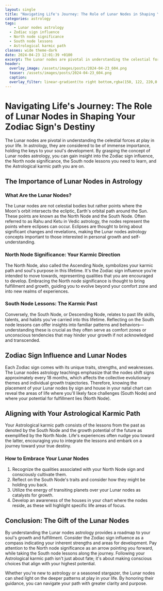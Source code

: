 ```yaml
---
layout: single
title: "Navigating Life's Journey: The Role of Lunar Nodes in Shaping Your Zodiac Sign's Destiny"
categories: astrology
tags:
    - Lunar nodes astrology
  - Zodiac sign influence
  - North node significance
  - South node lessons
  - Astrological karmic path
classes: wide theme-dark
date: 2024-04-23 12:01:39 +0100
excerpt: The Lunar nodes are pivotal in understanding the celestial forces at play in your life.
header:
  overlay_image: /assets/images/posts/2024-04-23_604.png
  teaser: /assets/images/posts/2024-04-23_604.png
  caption: 
  overlay_filter: linear-gradient(to right bottom,rgba(150, 122, 220,0.8), rgba(255,245,208,0.5))
---
```

  # Navigating Life's Journey: The Role of Lunar Nodes in Shaping Your Zodiac Sign's Destiny

The Lunar nodes are pivotal in understanding the celestial forces at play in your life. In astrology, they are considered to be of immense importance, holding the keys to your soul's development. By grasping the concept of Lunar nodes astrology, you can gain insight into the Zodiac sign influence, the North node significance, the South node lessons you need to learn, and the Astrological karmic path you are on.

## The Importance of Lunar Nodes in Astrology

### What Are the Lunar Nodes?

The Lunar nodes are not celestial bodies but rather points where the Moon's orbit intersects the ecliptic, Earth's orbital path around the Sun. These points are known as the North Node and the South Node. Often referred to as Rahu and Ketu in Vedic astrology, the nodes represent the points where eclipses can occur. Eclipses are thought to bring about significant changes and revelations, making the Lunar nodes astrology concepts important to those interested in personal growth and self-understanding.

### North Node Significance: Your Karmic Direction

The North Node, also called the Ascending Node, symbolizes your karmic path and soul's purpose in this lifetime. It's the Zodiac sign influence you’re intended to move towards, representing qualities that you are encouraged to develop. Embracing the North node significance is thought to bring fulfillment and growth, guiding you to evolve beyond your comfort zone and into new realms of experiences.

### South Node Lessons: The Karmic Past

Conversely, the South Node, or Descending Node, relates to past life skills, talents, and habits you've carried into this lifetime. Reflecting on the South node lessons can offer insights into familiar patterns and behaviors—understanding these is crucial as they often serve as comfort zones or unconscious tendencies that may hinder your growth if not acknowledged and transcended.

## Zodiac Sign Influence and Lunar Nodes

Each Zodiac sign comes with its unique traits, strengths, and weaknesses. The Lunar nodes astrology teachings emphasize that the nodes shift signs approximately every 18 months, which affects the collective evolutionary themes and individual growth trajectories. Therefore, knowing the placement of your Lunar nodes by sign and house in your natal chart can reveal the areas of life where you'll likely face challenges (South Node) and where your potential for fulfillment lies (North Node).

## Aligning with Your Astrological Karmic Path

Your Astrological karmic path consists of the lessons from the past as denoted by the South Node and the growth potential of the future as exemplified by the North Node. Life's experiences often nudge you toward the latter, encouraging you to integrate the lessons and embark on a journey toward your true destiny.

### How to Embrace Your Lunar Nodes

1. Recognize the qualities associated with your North Node sign and consciously cultivate them.
2. Reflect on the South Node's traits and consider how they might be holding you back.
3. Utilize the energy of transiting planets over your Lunar nodes as catalysts for growth.
4. Develop an awareness of the houses in your chart where the nodes reside, as these will highlight specific life areas of focus.

## Conclusion: The Gift of the Lunar Nodes

By understanding the Lunar nodes astrology provides a roadmap to your soul's growth and fulfillment. Consider the Zodiac sign influence as a compass indicating your inherent strengths and areas for development. Pay attention to the North node significance as an arrow pointing you forward, while taking the South node lessons along the journey. Following your Astrological karmic path isn't just about fate; it's about making conscious choices that align with your highest potential.

Whether you're new to astrology or a seasoned stargazer, the Lunar nodes can shed light on the deeper patterns at play in your life. By honoring their guidance, you can navigate your path with greater clarity and purpose.